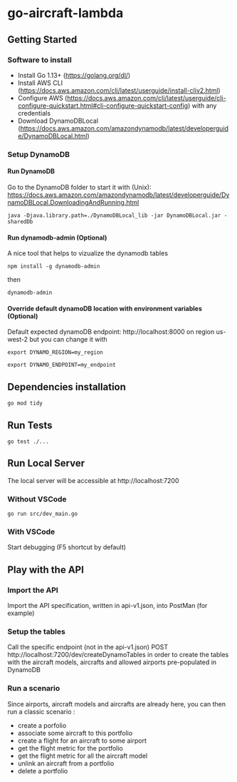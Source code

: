 # go-aircraft-lambda

## Getting Started

### Software to install

- Install Go 1.13+ (https://golang.org/dl/)
- Install AWS CLI (https://docs.aws.amazon.com/cli/latest/userguide/install-cliv2.html)
- Configure AWS (https://docs.aws.amazon.com/cli/latest/userguide/cli-configure-quickstart.html#cli-configure-quickstart-config) with any credentials
- Download DynamoDBLocal (https://docs.aws.amazon.com/amazondynamodb/latest/developerguide/DynamoDBLocal.html)

### Setup DynamoDB

#### Run DynamoDB

Go to the DynamoDB folder to start it with (Unix): https://docs.aws.amazon.com/amazondynamodb/latest/developerguide/DynamoDBLocal.DownloadingAndRunning.html

```
java -Djava.library.path=./DynamoDBLocal_lib -jar DynamoDBLocal.jar -sharedDb
```

#### Run dynamodb-admin (Optional)

A nice tool that helps to vizualize the dynamodb tables

```
npm install -g dynamodb-admin
```

then

```
dynamodb-admin
```

#### Override default dynamoDB location with environment variables (Optional)

Default expected dynamoDB endpoint: http://localhost:8000 on region us-west-2 but you can change it with

```
export DYNAMO_REGION=my_region
```

```
export DYNAMO_ENDPOINT=my_endpoint
```

## Dependencies installation

```
go mod tidy
```

## Run Tests

```
go test ./...
```

## Run Local Server

The local server will be accessible at http://localhost:7200

### Without VSCode

```
go run src/dev_main.go
```

### With VSCode

Start debugging (F5 shortcut by default)

## Play with the API

### Import the API

Import the API specification, written in api-v1.json, into PostMan (for example)

### Setup the tables

Call the specific endpoint (not in the api-v1.json) POST http://localhost:7200/dev/createDynamoTables in order to create the tables with the aircraft models, aircrafts and allowed airports pre-populated in DynamoDB

### Run a scenario

Since airports, aircraft models and aircrafts are already here, you can then run a classic scenario :
- create a porfolio
- associate some aircraft to this portfolio
- create a flight for an aircraft to some airport
- get the flight metric for the portfolio
- get the flight metric for all the aircraft model
- unlink an aircraft from a portfolio
- delete a portfolio